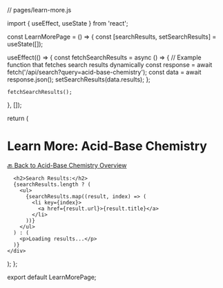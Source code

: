 // pages/learn-more.js

import { useEffect, useState } from 'react';

const LearnMorePage = () => {
  const [searchResults, setSearchResults] = useState([]);

  useEffect(() => {
    const fetchSearchResults = async () => {
      // Example function that fetches search results dynamically
      const response = await fetch('/api/search?query=acid-base-chemistry');
      const data = await response.json();
      setSearchResults(data.results);
    };

    fetchSearchResults();
  }, []);

  return (
    <div>
      <h1>Learn More: Acid-Base Chemistry</h1>
      <a href="/acid-base.md">🔙 Back to Acid-Base Chemistry Overview</a>
      
      <h2>Search Results:</h2>
      {searchResults.length ? (
        <ul>
          {searchResults.map((result, index) => (
            <li key={index}>
              <a href={result.url}>{result.title}</a>
            </li>
          ))}
        </ul>
      ) : (
        <p>Loading results...</p>
      )}
    </div>
  );
};

export default LearnMorePage;
